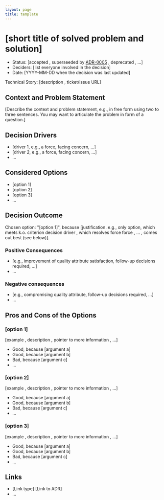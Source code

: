```yaml
---
layout: page
title: template
---
```

# [short title of solved problem and solution]

* Status: [accepted , superseeded by [ADR-0005](template.md) , deprecated , ...] <!-- optional -->
* Deciders: [list everyone involved in the decision] <!-- optional -->
* Date: [YYYY-MM-DD when the decision was last updated] <!-- optional -->

Technical Story: [description , ticket/issue URL] <!-- optional -->

## Context and Problem Statement

[Describe the context and problem statement, e.g., in free form using two to three sentences. You may want to articulate the problem in form of a question.]

## Decision Drivers <!-- optional -->

* [driver 1, e.g., a force, facing concern, ...]
* [driver 2, e.g., a force, facing concern, ...]
* ... <!-- numbers of drivers can vary -->

## Considered Options

* [option 1]
* [option 2]
* [option 3]
* ... <!-- numbers of options can vary -->

## Decision Outcome

Chosen option: "[option 1]", because [justification. e.g., only option, which meets k.o. criterion decision driver , which resolves force force , ... , comes out best (see below)].

### Positive Consequences <!-- optional -->

* [e.g., improvement of quality attribute satisfaction, follow-up decisions required, ...]
* ...

### Negative consequences <!-- optional -->

* [e.g., compromising quality attribute, follow-up decisions required, ...]
* ...

## Pros and Cons of the Options <!-- optional -->

### [option 1]

[example , description , pointer to more information , ...] <!-- optional -->

* Good, because [argument a]
* Good, because [argument b]
* Bad, because [argument c]
* ... <!-- numbers of pros and cons can vary -->

### [option 2]

[example , description , pointer to more information , ...] <!-- optional -->

* Good, because [argument a]
* Good, because [argument b]
* Bad, because [argument c]
* ... <!-- numbers of pros and cons can vary -->

### [option 3]

[example , description , pointer to more information , ...] <!-- optional -->

* Good, because [argument a]
* Good, because [argument b]
* Bad, because [argument c]
* ... <!-- numbers of pros and cons can vary -->

## Links <!-- optional -->

* [Link type] [Link to ADR] <!-- example: Refined by [ADR-0005](0005-example.md) -->
* ... <!-- numbers of links can vary -->
